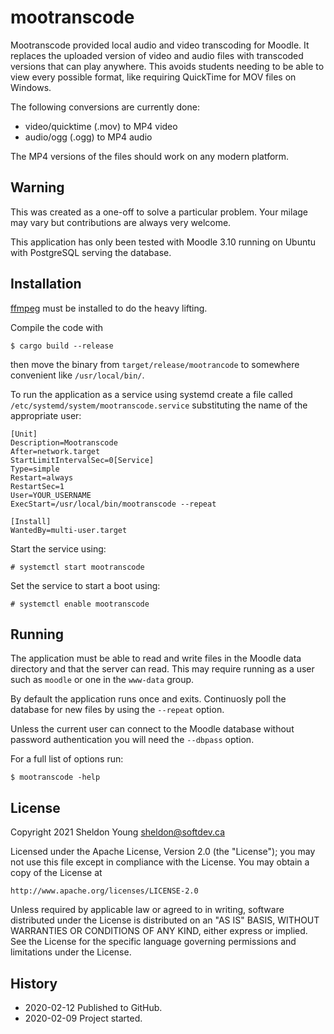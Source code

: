 # mootranscode

Mootranscode provided local audio and video transcoding for Moodle. It
replaces the uploaded version of video and audio files with transcoded
versions that can play anywhere. This avoids students needing to be able to
view every possible format, like requiring QuickTime for MOV files on Windows.

The following conversions are currently done:

- video/quicktime (.mov) to MP4 video
- audio/ogg (.ogg) to MP4 audio

The MP4 versions of the files should work on any modern platform.

## Warning

This was created as a one-off to solve a particular problem. Your milage may
vary but contributions are always very welcome.

This application has only been tested with Moodle 3.10 running on Ubuntu with
PostgreSQL serving the database.

## Installation

[ffmpeg](https://ffmpeg.org/) must be installed to do the heavy lifting.

Compile the code with

```
$ cargo build --release
```

then move the binary from `target/release/mootrancode` to somewhere convenient
like `/usr/local/bin/`.

To run the application as a service using systemd create a file called
`/etc/systemd/system/mootranscode.service` substituting the name of the
appropriate user:

```
[Unit]
Description=Mootranscode
After=network.target
StartLimitIntervalSec=0[Service]
Type=simple
Restart=always
RestartSec=1
User=YOUR_USERNAME
ExecStart=/usr/local/bin/mootranscode --repeat

[Install]
WantedBy=multi-user.target
```

Start the service using:

```
# systemctl start mootranscode
```

Set the service to start a boot using:

```
# systemctl enable mootranscode
```

## Running

The application must be able to read and write files in the Moodle data
directory and that the server can read. This may require running as a user
such as `moodle` or one in the `www-data` group.

By default the application runs once and exits. Continuosly poll the database
for new files by using the `--repeat` option.

Unless the current user can connect to the Moodle database without password
authentication you will need the `--dbpass` option.

For a full list of options run:

```
$ mootranscode -help
```

## License

Copyright 2021 Sheldon Young <sheldon@softdev.ca>

Licensed under the Apache License, Version 2.0 (the "License");
you may not use this file except in compliance with the License.
You may obtain a copy of the License at

    http://www.apache.org/licenses/LICENSE-2.0

Unless required by applicable law or agreed to in writing, software
distributed under the License is distributed on an "AS IS" BASIS,
WITHOUT WARRANTIES OR CONDITIONS OF ANY KIND, either express or implied.
See the License for the specific language governing permissions and
limitations under the License.

## History

- 2020-02-12 Published to GitHub.
- 2020-02-09 Project started.
